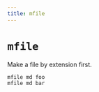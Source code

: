 ```yaml
---
title: mfile
---
```


# `mfile`
Make a file by extension first.

```sh
mfile md foo
mfile md bar
```
